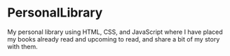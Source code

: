 # PersonalLibrary
My personal library using HTML, CSS, and JavaScript where I have placed my books already read and upcoming to read, and share a bit of my story with them.
